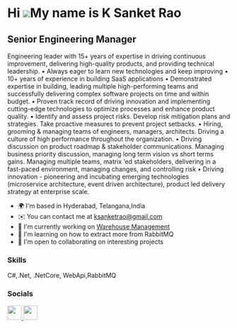 Hi ![](https://user-images.githubusercontent.com/18350557/176309783-0785949b-9127-417c-8b55-ab5a4333674e.gif)My name is K Sanket Rao
====================================================================================================================================

Senior Engineering Manager
--------------------------

Engineering leader with 15+ years of expertise in driving continuous improvement, delivering high-quality products, and providing technical leadership. • Always eager to learn new technologies and keep improving • 10+ years of experience in building SaaS applications • Demonstrated expertise in building, leading multiple high-performing teams and successfully delivering complex software projects on time and within budget. • Proven track record of driving innovation and implementing cutting-edge technologies to optimize processes and enhance product quality. • Identify and assess project risks. Develop risk mitigation plans and strategies. Take proactive measures to prevent project setbacks. • Hiring, grooming & managing teams of engineers, managers, architects. Driving a culture of high performance throughout the organization. • Driving discussion on product roadmap & stakeholder communications. Managing business priority discussion, managing long term vision vs short terms gains. Managing multiple teams, matrix ‘ed stakeholders, delivering in a fast-paced environment, managing changes, and controlling risk • Driving innovation - pioneering and incubating emerging technologies (microservice architecture, event driven architecture), product led delivery strategy at enterprise scale.

* 🌍  I'm based in Hyderabad, Telangana,India
* ✉️  You can contact me at [ksanketrao@gmail.com](mailto:ksanketrao@gmail.com)
* 🚀  I'm currently working on [Warehouse Management](http://www.linkedin.com/in/k-sanket-rao)
* 🧠  I'm learning on how to extract more from RabbitMQ
* 🤝  I'm open to collaborating on interesting projects

### Skills

<p align="left">
C#,.Net, .NetCore, WebApi,RabbitMQ
</p>

### Socials

<p align="left"> <a href="https://www.github.com/ksanketrao" target="_blank" rel="noreferrer"> <picture> <source media="(prefers-color-scheme: dark)" srcset="https://raw.githubusercontent.com/danielcranney/readme-generator/main/public/icons/socials/github-dark.svg" /> <source media="(prefers-color-scheme: light)" srcset="https://raw.githubusercontent.com/danielcranney/readme-generator/main/public/icons/socials/github.svg" /> <img src="https://raw.githubusercontent.com/danielcranney/readme-generator/main/public/icons/socials/github.svg" width="32" height="32" /> </picture> </a> <a href="https://www.linkedin.com/in/k-sanket-rao" target="_blank" rel="noreferrer"> <picture> <source media="(prefers-color-scheme: dark)" srcset="undefined" /> <source media="(prefers-color-scheme: light)" srcset="https://raw.githubusercontent.com/danielcranney/readme-generator/main/public/icons/socials/linkedin.svg" /> <img src="https://raw.githubusercontent.com/danielcranney/readme-generator/main/public/icons/socials/linkedin.svg" width="32" height="32" /> </picture> </a></p>
